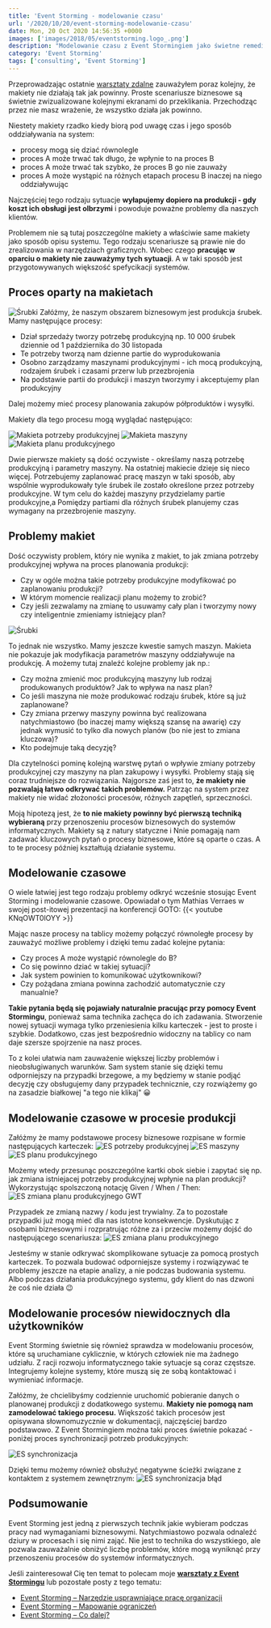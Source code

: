 ```yaml
---
title: 'Event Storming - modelowanie czasu'
url: '/2020/10/20/event-storming-modelowanie-czasu'
date: Mon, 20 Oct 2020 14:56:35 +0000
images: ['images/2018/05/eventstorming.logo_.png']
description: "Modelowanie czasu z Event Stormingiem jako świetne remedium na dziury w makietach"
category: 'Event Storming'
tags: ['consulting', 'Event Storming']
---
```

Przeprowadzając ostatnie [warsztaty zdalne](/szkolenia-i-warsztaty/event-storming) zauważyłem poraz kolejny, że makiety nie działają tak jak powinny. Proste scenariusze biznesowe są świetnie zwizualizowane kolejnymi ekranami do przeklikania. Przechodząc przez nie masz wrażenie, że wszystko działa jak powinno.

Niestety makiety rzadko kiedy biorą pod uwagę czas i jego sposób oddziaływania na system:
- procesy mogą się dziać równolegle
- proces A może trwać tak długo, że wpłynie to na proces B
- proces A może trwać tak szybko, że proces B go nie zauważy
- proces A może wystąpić na różnych etapach procesu B inaczej na niego oddziaływując
 
Najczęściej tego rodzaju sytuacje **wyłapujemy dopiero na produkcji - gdy koszt ich obsługi jest olbrzymi** i powoduje poważne problemy dla naszych klientów.

Problemem nie są tutaj poszczególne makiety a właściwie same makiety jako sposób opisu systemu. Tego rodzaju scenariusze są prawie nie do zrealizowania w narzędziach graficznych. Wobec czego **pracując w oparciu o makiety nie zauważymy tych sytuacji**. A w taki sposób jest przygotowywanych większość spefycikacji systemów.

## Proces oparty na makietach

![Śrubki](screws-1.jpg)
Załóżmy, że naszym obszarem biznesowym jest produkcja śrubek. Mamy następujące procesy:

- Dział sprzedaży tworzy potrzebę produkcyjną np. 10 000 śrubek dziennie od 1 października do 30 listopada
- Te potrzeby tworzą nam dzienne partie do wyprodukowania
- Osobno zarządzamy maszynami produkcyjnymi - ich mocą produkcyjną, rodzajem śrubek i czasami przerw lub przezbrojenia
- Na podstawie partii do produkcji i maszyn tworzymy i akceptujemy plan produkcyjny

Dalej możemy mieć procesy planowania zakupów półproduktów i wysyłki.

Makiety dla tego procesu mogą wyglądać następująco:

![Makieta potrzeby produkcyjnej](makieta-potrzeba-produkcyjna.jpg)
![Makieta maszyny](makieta-maszyna.jpg)
![Makieta planu produkcyjnego](makieta-plan-produkcyjny.jpg)

Dwie pierwsze makiety są dość oczywiste - określamy naszą potrzebę produkcyjną i parametry maszyny. Na ostatniej makiecie dzieje się nieco więcej. Potrzebujemy zaplanować pracę maszyn w taki sposób, aby wspólnie wyprodukowały tyle śrubek ile zostało określone przez potrzeby produkcyjne. W tym celu do każdej maszyny przydzielamy partie produkcyjne,a  Pomiędzy partiami dla różnych śrubek planujemy czas wymagany na przezbrojenie maszyny.

## Problemy makiet
Dość oczywisty problem, który nie wynika z makiet, to jak zmiana potrzeby produkcyjnej wpływa na proces planowania produkcji:
- Czy w ogóle można takie potrzeby produkcyjne modyfikować po zaplanowaniu produkcji? 
- W którym momencie realizacji planu możemy to zrobić? 
- Czy jeśli zezwalamy na zmianę to usuwamy cały plan i tworzymy nowy czy inteligentnie zmieniamy istniejący plan?

![Śrubki](screws-2.jpg)

To jednak nie wszystko. Mamy jeszcze kwestie samych maszyn. Makieta nie pokazuje jak modyfikacja parametrów maszyny oddziaływuje na produkcję. A możemy tutaj znaleźć kolejne problemy jak np.:
- Czy można zmienić moc produkcyjną maszyny lub rodzaj produkowanych produktów? Jak to wpływa na nasz plan? 
- Co jeśli maszyna nie może produkować rodzaju śrubek, które są już zaplanowane?
- Czy zmiana przerwy maszyny powinna być realizowana natychmiastowo (bo inaczej mamy większą szansę na awarię) czy jednak wymusić to tylko dla nowych planów (bo nie jest to zmiana kluczowa)? 
- Kto podejmuje taką decyzję?

Dla czytelności pominę kolejną warstwę pytań o wpływie zmiany potrzeby produkcyjnej czy maszyny na plan zakupowy i wysyłki. Problemy stają się coraz trudniejsze do rozwiązania. Najgorsze zaś jest to, **że makiety nie pozwalają łatwo odkrywać takich problemów.** Patrząc na system przez makiety nie widać złożoności procesów, różnych zapętleń, sprzeczności.

Moją hipotezą jest, że **to nie makiety powinny być pierwszą techniką wybieraną** przy przenoszeniu procesów biznesowych do systemów informatycznych. Makiety są z natury statyczne i Nnie pomagają nam zadawać kluczowych pytań o procesy biznesowe, które są oparte o czas. A to te procesy później kształtują działanie systemu.

## Modelowanie czasowe
O wiele łatwiej jest tego rodzaju problemy odkryć wcześnie stosując Event Storming i modelowanie czasowe. Opowiadał o tym Mathias Verraes w swojej post-itowej prezentacji na konferencji GOTO:
{{< youtube KNqOWT0lOYY >}}

Mając nasze procesy na tablicy możemy połączyć równoległe procesy by zauważyć możliwe problemy i dzięki temu zadać kolejne pytania:
- Czy proces A może wystąpić równolegle do B?
- Co się powinno dziać w takiej sytuacji?
- Jak system powinien to komunikować użytkownikowi?
- Czy pożądana zmiana powinna zachodzić automatycznie czy manualnie?

**Takie pytania będą się pojawiały naturalnie pracując przy pomocy Event Stormingu**, ponieważ sama technika zachęca do ich zadawania. Stworzenie nowej sytuacji wymaga tylko przeniesienia kilku karteczek - jest to proste i szybkie. Dodatkowo, czas jest bezpośrednio widoczny na tablicy co nam daje szersze spojrzenie na nasz proces.

To z kolei ułatwia nam zauważenie większej liczby problemów i nieobsługiwanych warunków. Sam system stanie się dzięki temu odporniejszy na przypadki brzegowe, a my będziemy w stanie podjąć decyzję czy obsługujemy dany przypadek technicznie, czy rozwiążemy go na zasadzie białkowej "a tego nie klikaj" 😀

## Modelowanie czasowe w procesie produkcji
Załóżmy że mamy podstawowe procesy biznesowe rozpisane w formie następujących karteczek:
![ES potrzeby produkcyjnej](es-potrzeba-produkcyjna.jpg)
![ES maszyny](es-maszyna.jpg)
![ES planu produkcyjnego](es-plan-produkcyjny.jpg)

Możemy wtedy przesunąc poszczególne kartki obok siebie i zapytać się np. jak zmiana istniejacej potrzeby produkcyjnej wpłynie na plan produkcji? Wykorzystując spolszczoną notację Given / When / Then:
![ES zmiana planu produkcyjnego GWT](es-zmiana-planu-produkcyjnego-gwt.jpg)

Przypadek ze zmianą nazwy / kodu jest trywialny. Za to pozostałe przypadki już mogą mieć dla nas istotne konsekwencje. Dyskutując z osobami biznesowymi i rozpratrując różne za i przeciw możemy dojść do następującego scenariusza:
![ES zmiana planu produkcyjnego](es-zmiana-planu-produkcyjnego-przy-zmianie-potrzeby-produkcyjnej.jpg)

Jesteśmy w stanie odkrywać skomplikowane sytuacje za pomocą prostych karteczek. To pozwala budować odporniejsze systemy i rozwiązywać te problemy jeszcze na etapie analizy, a nie podczas budowania systemu. Albo podczas działania produkcyjnego systemu, gdy klient do nas dzwoni że coś nie działa 😉

## Modelowanie procesów niewidocznych dla użytkowników
Event Storming świetnie się również sprawdza w modelowaniu procesów, które są uruchamiane cyklicznie, w których człowiek nie ma żadnego udziału. Z racji rozwoju informatycznego takie sytuacje są coraz częstsze. Integrujemy kolejne systemy, które muszą się ze sobą kontaktować i wymieniać informacje.

Załóżmy, że chcielibyśmy codziennie uruchomić pobieranie danych o planowanej produkcji z dodatkowego systemu. **Makiety nie pomogą nam zamodelować takiego procesu.** Większość takich procesów jest opisywana słownomuzycznie w dokumentacji, najczęściej bardzo podstawowo. Z Event Stormingiem można taki proces świetnie pokazać - poniżej proces synchronizacji potrzeb produkcyjnych:

![ES synchronizacja](es-synchronizacja.jpg)

Dzięki temu możemy również obsłużyć negatywne ścieżki związane z kontaktem z systemem zewnętrznym:
![ES synchronizacja błąd](es-synchronizacja-blad.jpg)

## Podsumowanie
Event Storming jest jedną z pierwszych technik jakie wybieram podczas pracy nad wymaganiami biznesowymi. Natychmiastowo pozwala odnaleźć dziury w procesach i się nimi zająć. Nie jest to technika do wszystkiego, ale pozwala zauważalnie obniżyć liczbę problemów, które mogą wyniknąć przy przenoszeniu procesów do systemów informatycznych.

Jeśli zainteresował Cię ten temat to polecam moje **[warsztaty z Event Stormingu](/szkolenia/event-storming)** lub pozostałe posty z tego tematu:

 *   [Event Storming – Narzędzie usprawniające pracę organizacji](/2018/12/10/event-storming-narzedzie-usprawniajace-prace-organizacji/)
 *   [Event Storming – Mapowanie ograniczeń](/2019/02/22/event-storming-mapowanie-ograniczen/)
 *   [Event Storming – Co dalej?](/2019/01/26/event-storming-co-dalej/)
